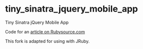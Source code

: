 tiny_sinatra_jquery_mobile_app
==============================

Tiny Sinatra jQuery Mobile App

Code for an [article on Rubysource.com](http://rubysource.com)

This fork is adapted for using with JRuby.
